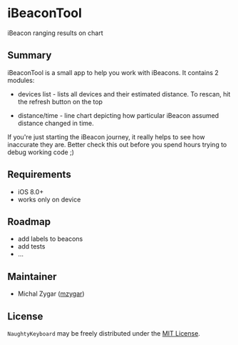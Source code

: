 # iBeaconTool
iBeacon ranging results on chart

## Summary
iBeaconTool is a small app to help you work with iBeacons. It contains 2 modules:

* devices list - lists all devices and their estimated distance. To rescan, hit the refresh button on the top

* distance/time - line chart depicting how particular iBeacon assumed distance changed in time.


If you're just starting the iBeacon journey, it really helps to see how inaccurate they are. Better check this out before you spend hours trying to debug working code ;)


## Requirements
* iOS 8.0+
* works only on device 

## Roadmap

* add labels to beacons
* add tests
* ...

## Maintainer 

* Michal Zygar ([mzygar](https://github.com/mzygar))

## License

`NaughtyKeyboard` may be freely distributed under the [MIT License](http://opensource.org/licenses/MIT).
